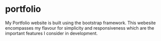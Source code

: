 # portfolio
My Portfolio website is built using the bootstrap framework. This webesite encompasses my flavour for simplicity and responsiveness which are the important features I consider in development.